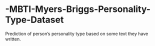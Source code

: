# -MBTI-Myers-Briggs-Personality-Type-Dataset
 Prediction of person’s personality type based on some text they have written.
